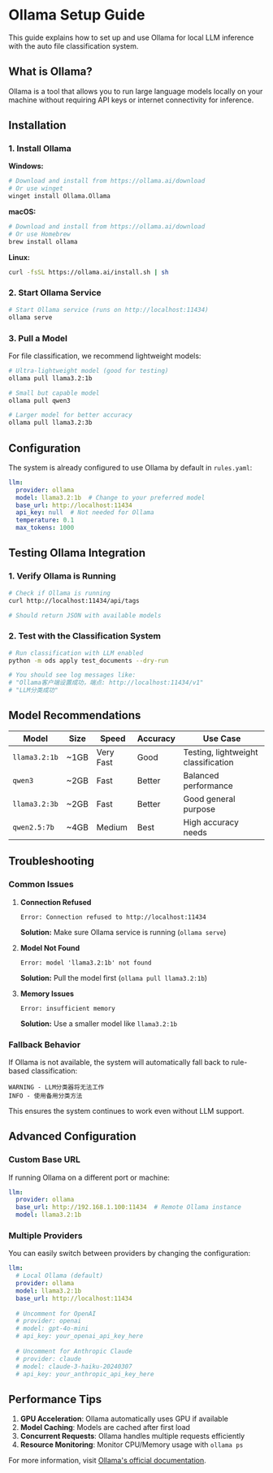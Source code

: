 # Ollama Setup Guide

This guide explains how to set up and use Ollama for local LLM inference with the auto file classification system.

## What is Ollama?

Ollama is a tool that allows you to run large language models locally on your machine without requiring API keys or internet connectivity for inference.

## Installation

### 1. Install Ollama

**Windows:**

```bash
# Download and install from https://ollama.ai/download
# Or use winget
winget install Ollama.Ollama
```

**macOS:**

```bash
# Download and install from https://ollama.ai/download
# Or use Homebrew
brew install ollama
```

**Linux:**

```bash
curl -fsSL https://ollama.ai/install.sh | sh
```

### 2. Start Ollama Service

```bash
# Start Ollama service (runs on http://localhost:11434)
ollama serve
```

### 3. Pull a Model

For file classification, we recommend lightweight models:

```bash
# Ultra-lightweight model (good for testing)
ollama pull llama3.2:1b

# Small but capable model  
ollama pull qwen3

# Larger model for better accuracy
ollama pull llama3.2:3b
```

## Configuration

The system is already configured to use Ollama by default in `rules.yaml`:

```yaml
llm:
  provider: ollama
  model: llama3.2:1b  # Change to your preferred model
  base_url: http://localhost:11434
  api_key: null  # Not needed for Ollama
  temperature: 0.1
  max_tokens: 1000
```

## Testing Ollama Integration

### 1. Verify Ollama is Running

```bash
# Check if Ollama is running
curl http://localhost:11434/api/tags

# Should return JSON with available models
```

### 2. Test with the Classification System

```bash
# Run classification with LLM enabled
python -m ods apply test_documents --dry-run

# You should see log messages like:
# "Ollama客户端设置成功，端点: http://localhost:11434/v1"
# "LLM分类成功"
```

## Model Recommendations

| Model | Size | Speed | Accuracy | Use Case |
|-------|------|-------|----------|----------|
| `llama3.2:1b` | ~1GB | Very Fast | Good | Testing, lightweight classification |
| `qwen3` | ~2GB | Fast | Better | Balanced performance |
| `llama3.2:3b` | ~2GB | Fast | Better | Good general purpose |
| `qwen2.5:7b` | ~4GB | Medium | Best | High accuracy needs |

## Troubleshooting

### Common Issues

1. **Connection Refused**

   ```
   Error: Connection refused to http://localhost:11434
   ```

   **Solution:** Make sure Ollama service is running (`ollama serve`)

2. **Model Not Found**

   ```
   Error: model 'llama3.2:1b' not found
   ```

   **Solution:** Pull the model first (`ollama pull llama3.2:1b`)

3. **Memory Issues**

   ```
   Error: insufficient memory
   ```

   **Solution:** Use a smaller model like `llama3.2:1b`

### Fallback Behavior

If Ollama is not available, the system will automatically fall back to rule-based classification:

```
WARNING - LLM分类器将无法工作
INFO - 使用备用分类方法
```

This ensures the system continues to work even without LLM support.

## Advanced Configuration

### Custom Base URL

If running Ollama on a different port or machine:

```yaml
llm:
  provider: ollama
  base_url: http://192.168.1.100:11434  # Remote Ollama instance
  model: llama3.2:1b
```

### Multiple Providers

You can easily switch between providers by changing the configuration:

```yaml
llm:
  # Local Ollama (default)
  provider: ollama
  model: llama3.2:1b
  base_url: http://localhost:11434
  
  # Uncomment for OpenAI
  # provider: openai
  # model: gpt-4o-mini
  # api_key: your_openai_api_key_here
  
  # Uncomment for Anthropic Claude
  # provider: claude
  # model: claude-3-haiku-20240307
  # api_key: your_anthropic_api_key_here
```

## Performance Tips

1. **GPU Acceleration**: Ollama automatically uses GPU if available
2. **Model Caching**: Models are cached after first load
3. **Concurrent Requests**: Ollama handles multiple requests efficiently
4. **Resource Monitoring**: Monitor CPU/Memory usage with `ollama ps`

For more information, visit [Ollama's official documentation](https://ollama.ai/docs).
